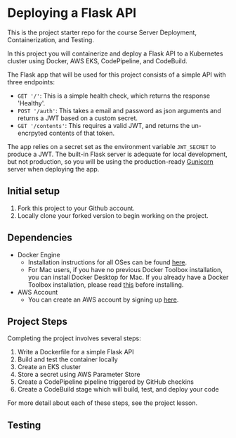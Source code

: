 # Deploying a Flask API

This is the project starter repo for the course Server Deployment, Containerization, and Testing.

In this project you will containerize and deploy a Flask API to a Kubernetes cluster using Docker, AWS EKS, CodePipeline, and CodeBuild.

The Flask app that will be used for this project consists of a simple API with three endpoints:

- `GET '/'`: This is a simple health check, which returns the response 'Healthy'. 
- `POST '/auth'`: This takes a email and password as json arguments and returns a JWT based on a custom secret.
- `GET '/contents'`: This requires a valid JWT, and returns the un-encrpyted contents of that token. 

The app relies on a secret set as the environment variable `JWT_SECRET` to produce a JWT. The built-in Flask server is adequate for local development, but not production, so you will be using the production-ready [Gunicorn](https://gunicorn.org/) server when deploying the app.

## Initial setup
1. Fork this project to your Github account.
2. Locally clone your forked version to begin working on the project.

## Dependencies

- Docker Engine
    - Installation instructions for all OSes can be found [here](https://docs.docker.com/install/).
    - For Mac users, if you have no previous Docker Toolbox installation, you can install Docker Desktop for Mac. If you already have a Docker Toolbox installation, please read [this](https://docs.docker.com/docker-for-mac/docker-toolbox/) before installing.
 - AWS Account
     - You can create an AWS account by signing up [here](https://aws.amazon.com/#).
     
## Project Steps

Completing the project involves several steps:

1. Write a Dockerfile for a simple Flask API
2. Build and test the container locally
3. Create an EKS cluster
4. Store a secret using AWS Parameter Store
5. Create a CodePipeline pipeline triggered by GitHub checkins
6. Create a CodeBuild stage which will build, test, and deploy your code

For more detail about each of these steps, see the project lesson.

## Testing